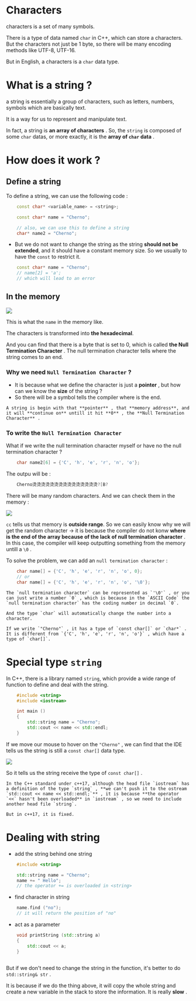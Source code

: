# Characters

characters is a set of many symbols.

There is a type of data named `char` in C++, which can store a characters. But the characters not just be 1 byte, so there will be many encoding methods like UTF-8, UTF-16.

But in English, a characters is a `char` data type.

# What is a string ?

a string is essentially a group of characters, such as letters, numbers, symbols which are basically text.

It is a way for us to represent and manipulate text.

In fact, a string is **an array of characters** . So, the `string` is composed of some `char` datas, or more exactly, it is the **array of `char` data** .

# How does it work ?

## Define a string

To define a string, we can use the following code : 

```C++
	const char* <variable_name> = <string>;

	const char* name = "Cherno";

	// also, we can use this to define a string
	char* name2 = "Cherno";
```

- But we do not want to change the string as the string **should not be extended**, and it should have a constant memory size. So we usually to have the `const` to restrict it.

```C++
	const char* name = "Cherno";
	// name[2] = 'a';
	// which will lead to an error
```

## In the memory
![](imgs/Pasted%20image%2020231220131443.png)

This is what the `name` in the memory like.

The characters is transformed into **the hexadecimal**.

And you can find that there is a byte that is set to 0, which is called **the Null Termination Character** . The null termination character tells where the string comes to an end.

### Why we need `Null Termination Character` ?

- It is because what we define the character is just a **pointer** , but how can we know the **size** of the string ?
- So there will be a symbol tells the compiler where is the end.

```ad-note
A string is begin with that **pointer** , that **memory address**, and it will **continue on** untill it hit **0** , the **Null Termination Character** .
```

### To write the `Null Termination Character` 

What if we write the null termination character myself or have no the null termination character ?

```C++
	char name2[6] = {'C', 'h', 'e', 'r', 'n', 'o'};
```

The outpu will be : 

```C++
	Cherno烫烫烫烫烫烫烫烫烫烫烫烫烫烫烫?[B?
```

There will be many random characters. And we can check them in the memory :

![](Pasted%20image%2020231220133423.png)

`cc` tells us that memory is **outside range**. So we can easily know why we will get the random character -> it is because the compiler do not konw **where is the end of the array because of the lack of null termination character** . In this case, the compiler will keep outputting something from the memory untill a `\0` .

To solve the problem, we can add an `null termination character` :

```C++
	char name[] = {'C', 'h', 'e', 'r', 'n', 'o', 0};
	// or
	char name[] = {'C', 'h', 'e', 'r', 'n', 'o', '\0'};
```

```ad-tip
The `null termination character` can be represented as `'\0'` , or you can just write a number `0` , which is because in the `ASCII Code` the `null termination character` has the coding number in decimal `0`.

And the type `char` will automatically change the number into a character.
```

```ad-attention
If we write `"Cherno"` , it has a type of `const char[]` or `char*` . It is different from `{'C', 'h', 'e', 'r', 'n', 'o'}` , which have a type of `char[]`.
```

# Special type `string`

In C++, there is a library named `string`, which provide a wide range of function to define and deal with the string.

```C++
	#include <string>
	#include <iostream>

	int main ()
	{
		std::string name = "Cherno";
		std::cout << name << std::endl;
	}
```

If we move our mouse to hover on the `"Cherno"` , we can find that the IDE tells us the string is still a `const char[]` data type.

![](imgs/Pasted%20image%2020231220135516.png)

So it tells us the string receive the type of `const char[]` .

```ad-tip
In the C++ standard under c++17, although the head file `iostream` has a definition of the type `string` , **we can't push it to the ostream `std::cout << name << std::endl;`** , it is because **the operator `<<` hasn't been overloaded** in `iostream` , so we need to include another head file `string`.

But in c++17, it is fixed.
```

# Dealing with string

- add the string behind one string

```C++
	#include <string>

	std::string name = "Cherno";
	name += " Hello";
	// the operator += is overloaded in <string>
```

- find character in string

```C++
	name.find ("no");
	// it will return the position of "no"
```

- act as a parameter

```C++
	void printString (std::string a)
	{
		std::cout << a;
	}
	
```

But if we don't need to change the string in the function, it's better to do `std::string& str` .

It is because if we do the thing above, it will copy the whole string and create a new variable in the stack to store the information. It is really **slow** .